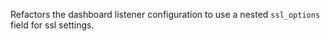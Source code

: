 Refactors the dashboard listener configuration to use a nested `ssl_options` field for ssl settings.
